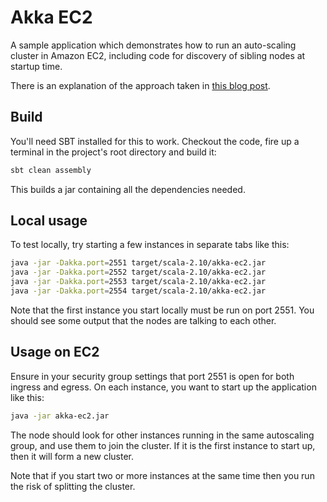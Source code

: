 Akka EC2
========

A sample application which demonstrates how to run an auto-scaling cluster
in Amazon EC2, including code for discovery of sibling nodes at startup time.

There is an explanation of the approach taken in [this blog post](http://chrisloy.net/2014/05/11/akka-cluster-ec2-autoscaling.html). 

Build
-----

You'll need SBT installed for this to work. Checkout the code, fire up a
terminal in the project's root directory and build it:

```bash
sbt clean assembly
```

This builds a jar containing all the dependencies needed.

Local usage
-----------

To test locally, try starting a few instances in separate tabs like this:

```bash
java -jar -Dakka.port=2551 target/scala-2.10/akka-ec2.jar
java -jar -Dakka.port=2552 target/scala-2.10/akka-ec2.jar
java -jar -Dakka.port=2553 target/scala-2.10/akka-ec2.jar
java -jar -Dakka.port=2554 target/scala-2.10/akka-ec2.jar
```

Note that the first instance you start locally must be run on port 2551. You
should see some output that the nodes are talking to each other.

Usage on EC2
------------

Ensure in your security group settings that port 2551 is open for both ingress
and egress. On each instance, you want to start up the application like this:

```bash
java -jar akka-ec2.jar
```

The node should look for other instances running in the same autoscaling group, and
use them to join the cluster. If it is the first instance to start up, then it will
form a new cluster.

Note that if you start two or more instances at the same time then you run the risk
of splitting the cluster.
